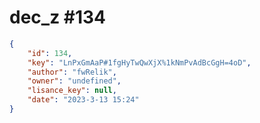 
# dec_z #134
                
```JSON
{
    "id": 134,
    "key": "LnPxGmAaP#1fgHyTwQwXjX%1kNmPvAdBcGgH=4oD",
    "author": "fwRelik",
    "owner": "undefined",
    "lisance_key": null,
    "date": "2023-3-13 15:24"
}
```
    